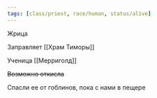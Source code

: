 ```yaml
---
tags: [class/priest, race/human, status/alive]
---
```


Жрица

Заправляет [[Храм Тиморы]]

Ученица [[Мерриголд]]

~~Возможно откисла~~

Спасли ее от гоблинов, пока с нами в пещере
